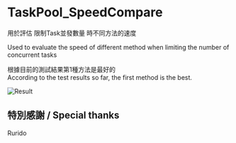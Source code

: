 # TaskPool_SpeedCompare
用於評估 限制Task並發數量 時不同方法的速度

Used to evaluate the speed of different method when limiting the number of concurrent tasks
 
根據目前的測試結果第1種方法是最好的<br>
According to the test results so far, the first method is the best.<br>

![Result](https://user-images.githubusercontent.com/33422418/136713293-428a7c37-9fc0-44d3-8bef-205a8df73032.png)

## 特別感謝 / Special thanks
Rurido
